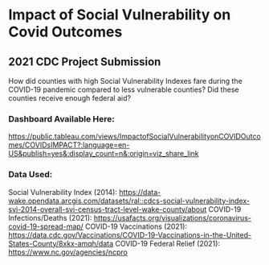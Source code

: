 # Impact of Social Vulnerability on Covid Outcomes
## 2021 CDC Project Submission 

How did counties with high Social Vulnerability Indexes fare during the COVID-19 pandemic compared to less vulnerable counties? Did these counties receive enough federal aid?

### Dashboard Available Here:
https://public.tableau.com/views/ImpactofSocialVulnerabilityonCOVIDOutcomes/COVIDsIMPACT?:language=en-US&publish=yes&:display_count=n&:origin=viz_share_link

### Data Used:
Social Vulnerability Index (2014): https://data-wake.opendata.arcgis.com/datasets/ral::cdcs-social-vulnerability-index-svi-2014-overall-svi-census-tract-level-wake-county/about
COVID-19 Infections/Deaths (2021): https://usafacts.org/visualizations/coronavirus-covid-19-spread-map/
COVID-19 Vaccinations (2021): https://data.cdc.gov/Vaccinations/COVID-19-Vaccinations-in-the-United-States-County/8xkx-amqh/data
COVID-19 Federal Relief (2021): https://www.nc.gov/agencies/ncpro

